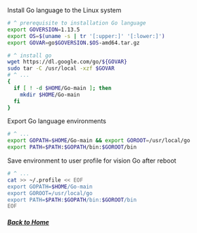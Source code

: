 Install Go language to the Linux system 
~~~sh
# ^ prerequisite to installation Go language
export GOVERSION=1.13.5
export OS=$(uname -s | tr '[:upper:]' '[:lower:]')
export GOVAR=go$GOVERSION.$OS-amd64.tar.gz

# ^ install go
wget https://dl.google.com/go/${GOVAR}
sudo tar -C /usr/local -xzf $GOVAR
# ^ ...
{
  if [ ! -d $HOME/Go-main ]; then
    mkdir $HOME/Go-main
  fi
}
~~~

Export Go language environments
~~~sh
# ^ ...
export GOPATH=$HOME/Go-main && export GOROOT=/usr/local/go
export PATH=$PATH:$GOPATH/bin:$GOROOT/bin
~~~

Save environment to user profile for vision Go after reboot
~~~sh
# ^ ...
cat >> ~/.profile << EOF
export GOPATH=$HOME/Go-main
export GOROOT=/usr/local/go
export PATH=$PATH:$GOPATH/bin:$GOROOT/bin
EOF
~~~

##### [Back to Home](https://github.com/motousr77/helm/)
